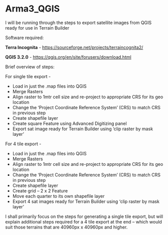 # Arma3_QGIS

I will be running through the steps to export satellite images from QGIS ready for use in Terrain Builder


Software required:

**Terra Incognita** -  https://sourceforge.net/projects/terraincognita2/

**QGIS 3.2.0** -  https://qgis.org/en/site/forusers/download.html

Brief overview of steps:

For single tile export -

- Load in just the .map files into QGIS
- Merge Rasters
- Align raster to 1mtr cell size and re-project to appropriate CRS for its geo location
- Change the ‘Project Coordinate Reference System’ (CRS) to match CRS in previous step
- Create shapefile layer
- Create square Feature using Advanced Digitizing panel
- Export sat image ready for Terrain Builder using ‘clip raster by mask layer’


For 4 tile export -

- Load in just the .map files into QGIS 
- Merge Rasters
- Align raster to 1mtr cell size and re-project to appropriate CRS for its geo location
- Change the ‘Project Coordinate Reference System’ (CRS) to match CRS in previous step
- Create shapefile layer
- Create grid – 2 x 2 Feature 
- Move each quarter to its own shapefile layer
- Export 4 sat images ready for Terrain Builder using ‘clip raster by mask layer’ 


I shall primarily focus on the steps for generating a single tile export, but will explain additional steps required for a 4 tile export at the end – which would suit those terrains that are 40960px x 40960px and higher.
